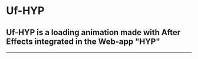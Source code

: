 # Uf-HYP



## Uf-HYP is a loading animation made with After Effects integrated in the Web-app "HYP"
------
